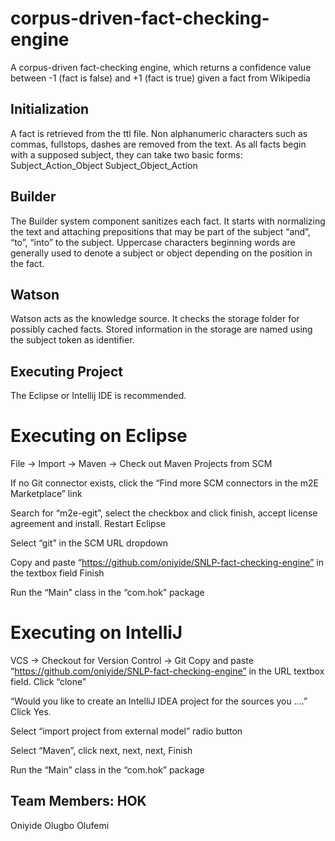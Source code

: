 # corpus-driven-fact-checking-engine
A corpus-driven fact-checking engine, which returns a confidence value between -1 (fact is false) and +1 (fact is true) given a fact from Wikipedia

## Initialization
A fact is retrieved from the ttl file. Non alphanumeric characters such as commas, fullstops, dashes are removed from the text. As all facts begin with a supposed subject, they can take two basic forms:
Subject_Action_Object
Subject_Object_Action
 


## Builder
The Builder system component sanitizes each fact. It starts with normalizing the text and attaching prepositions that may be part of the subject “and”, “to”, “into” to the subject.
Uppercase characters beginning words are generally used to denote a subject or object depending on the position in the fact. 

## Watson
Watson acts as the knowledge source. It checks the storage folder for possibly cached facts. Stored information in the storage are named using the subject token as identifier. 

## Executing Project
The Eclipse or Intellij IDE is recommended.

# Executing on Eclipse
File -> Import -> Maven -> Check out Maven Projects from SCM

If no Git connector exists, click the “Find more SCM connectors in the m2E Marketplace” link

Search for “m2e-egit”, select the checkbox and click finish, accept license agreement and install. Restart Eclipse

Select “git” in the SCM URL dropdown

Copy and paste “https://github.com/oniyide/SNLP-fact-checking-engine” in the textbox field
Finish

Run the “Main” class in the “com.hok” package


# Executing on IntelliJ
VCS -> Checkout for Version Control -> Git
Copy and paste “https://github.com/oniyide/SNLP-fact-checking-engine” in the URL textbox field. Click “clone”

“Would you like to create an IntelliJ IDEA project for the sources you ....” Click Yes.

Select “import project from external model” radio button

Select “Maven”, click next, next, next, Finish

Run the “Main” class in the “com.hok” package

## Team Members: HOK
Oniyide Olugbo Olufemi

